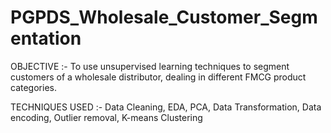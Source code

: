 # PGPDS_Wholesale_Customer_Segmentation

OBJECTIVE :- To use unsupervised learning techniques to segment customers of a wholesale distributor, dealing in different FMCG product categories.

TECHNIQUES USED :- Data Cleaning, EDA, PCA, Data Transformation, Data encoding, Outlier removal, K-means Clustering
